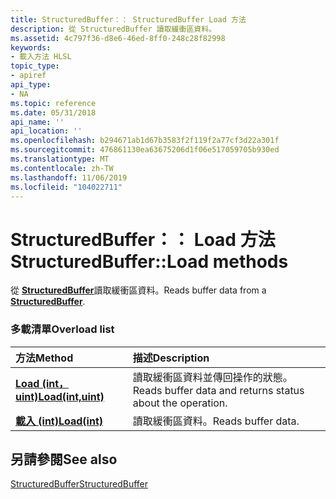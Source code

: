 ```yaml
---
title: StructuredBuffer：： StructuredBuffer Load 方法
description: 從 StructuredBuffer 讀取緩衝區資料。
ms.assetid: 4c797f36-d8e6-46ed-8ff0-248c28f82998
keywords:
- 載入方法 HLSL
topic_type:
- apiref
api_type:
- NA
ms.topic: reference
ms.date: 05/31/2018
api_name: ''
api_location: ''
ms.openlocfilehash: b294671ab1d67b3583f2f119f2a77cf3d22a301f
ms.sourcegitcommit: 476861130ea63675206d1f06e517059705b930ed
ms.translationtype: MT
ms.contentlocale: zh-TW
ms.lasthandoff: 11/06/2019
ms.locfileid: "104022711"
---
```

# <a name="structuredbufferload-methods"></a><span data-ttu-id="2bce7-104">StructuredBuffer：： Load 方法</span><span class="sxs-lookup"><span data-stu-id="2bce7-104">StructuredBuffer::Load methods</span></span>

<span data-ttu-id="2bce7-105">從 [**StructuredBuffer**](sm5-object-structuredbuffer.md)讀取緩衝區資料。</span><span class="sxs-lookup"><span data-stu-id="2bce7-105">Reads buffer data from a [**StructuredBuffer**](sm5-object-structuredbuffer.md).</span></span>

### <a name="overload-list"></a><span data-ttu-id="2bce7-106">多載清單</span><span class="sxs-lookup"><span data-stu-id="2bce7-106">Overload list</span></span>



| <span data-ttu-id="2bce7-107">方法</span><span class="sxs-lookup"><span data-stu-id="2bce7-107">Method</span></span>                                                      | <span data-ttu-id="2bce7-108">描述</span><span class="sxs-lookup"><span data-stu-id="2bce7-108">Description</span></span>                                                          |
|:------------------------------------------------------------|:---------------------------------------------------------------------|
| [<span data-ttu-id="2bce7-109">**Load (int，uint)**</span><span class="sxs-lookup"><span data-stu-id="2bce7-109">**Load(int,uint)**</span></span>](structuredbuffer-load-float-uint-.md) | <span data-ttu-id="2bce7-110">讀取緩衝區資料並傳回操作的狀態。</span><span class="sxs-lookup"><span data-stu-id="2bce7-110">Reads buffer data and returns status about the operation.</span></span><br/> |
| [<span data-ttu-id="2bce7-111">**載入 (int)**</span><span class="sxs-lookup"><span data-stu-id="2bce7-111">**Load(int)**</span></span>](structuredbuffer-load-float-.md)           | <span data-ttu-id="2bce7-112">讀取緩衝區資料。</span><span class="sxs-lookup"><span data-stu-id="2bce7-112">Reads buffer data.</span></span><br/>                                        |



## <a name="see-also"></a><span data-ttu-id="2bce7-113">另請參閱</span><span class="sxs-lookup"><span data-stu-id="2bce7-113">See also</span></span>

<dl> <dt>

[<span data-ttu-id="2bce7-114">StructuredBuffer</span><span class="sxs-lookup"><span data-stu-id="2bce7-114">StructuredBuffer</span></span>](sm5-object-structuredbuffer.md)
</dt> </dl>

 

 





